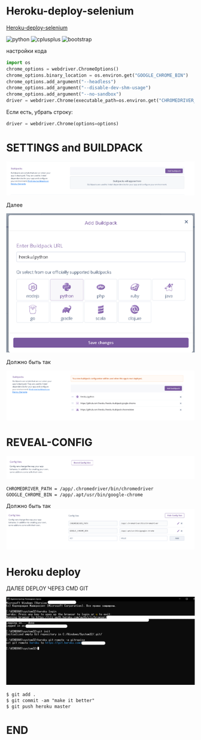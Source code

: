 # Heroku-deploy-selenium

<a href="https://github.com/AlexeyTuralysov/Heroku-deploy-selenium/tree/main">Heroku-deploy-selenium</a>



<p align="left"><img src="https://cdn.freebiesupply.com/logos/large/2x/python-5-logo-png-transparent.png" alt="python" width="20" height="20"/> <img src="https://lh3.googleusercontent.com/proxy/voBkyYJkLeNGVUiPyXzgGJBzOloW37J432N1QSKqwRpq1dUsSEMlPM4NsFrpHAIhEQXfeDPP4LoXGSYLseCdLcKJcLqHXNI" alt="cplusplus" width="20" height="20"/>  
<img src="https://upload.wikimedia.org/wikipedia/commons/thumb/e/ec/Heroku_logo.svg/1200px-Heroku_logo.svg.png" alt="bootstrap" width="100" height="25"/> 

настройки кода

```python 
import os
chrome_options = webdriver.ChromeOptions()
chrome_options.binary_location = os.environ.get("GOOGLE_CHROME_BIN")
chrome_options.add_argument("--headless")
chrome_options.add_argument("--disable-dev-shm-usage")
chrome_options.add_argument("--no-sandbox")
driver = webdriver.Chrome(executable_path=os.environ.get("CHROMEDRIVER_PATH"), chrome_options=chrome_options)
```



Если есть, убрать строку:

```python 
driver = webdriver.Chrome(options=options)
```

# SETTINGS and BUILDPACK


<img src="img\add build.png" alt="add build">

Далее


<img src="img\python.png" alt="python add">

Должно быть так

<img src="img\build.png" alt="build">


# REVEAL-CONFIG


<img src="img\config.png" alt="cfg">

```
CHROMEDRIVER_PATH = /app/.chromedriver/bin/chromedriver
GOOGLE_CHROME_BIN = /app/.apt/usr/bin/google-chrome
```
Должно быть так
<img src="img\cfgfull.png" alt="cfgfull">

# Heroku deploy
ДАЛЕЕ DEPLOY ЧЕРЕЗ CMD GIT

<img src="img\cmd1.png" alt="CMD">

```git
$ git add .
$ git commit -am "make it better"
$ git push heroku master
```
# END 